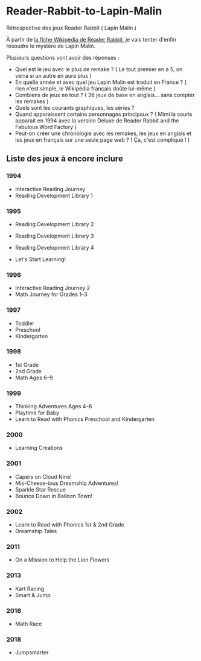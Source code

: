 # Reader-Rabbit-to-Lapin-Malin

Rétrospective des jeux Reader Rabbit ( Lapin Malin )

À partir de [la fiche Wikipédia de Reader Rabbit](https://en.wikipedia.org/wiki/Reader_Rabbit), je vais tenter d'enfin résoudre le mystère de Lapin Malin.

Plusieurs questions vont avoir des réponses :

- Quel est le jeu avec le plus de remake ? ( Le tout premier en a 5, on verra si un autre en aura plus )
- En quelle année et avec quel jeu Lapin Malin est traduit en France ? ( rien n'est simple, le Wikipédia français doûte lui-même )
- Combiens de jeux en tout ? ( 36 jeux de base en anglais... sans compter les remakes )
- Quels sont les courants graphiques, les séries ?
- Quand apparaissent certains personnages principaux ? ( Mimi la souris apparait en 1994 avec la version Deluxe de Reader Rabbit and the Fabulous Word Factory )
- Peut-on créer une chronologie avec les remakes, les jeux en anglais et les jeux en français sur une seule page web ? ( Ça, c'est compliqué ! )

## Liste des jeux à encore inclure

### 1994

- Interactive Reading Journey
- Reading Development Library 1

### 1995

- Reading Development Library 2

- Reading Development Library 3
- Reading Development Library 4
- Let's Start Learning!

### 1996

- Interactive Reading Journey 2
- Math Journey for Grades 1–3

### 1997

- Toddler
- Preschool
- Kindergarten

### 1998

- 1st Grade
- 2nd Grade
- Math Ages 6–9

### 1999

- Thinking Adventures Ages 4–6
- Playtime for Baby
- Learn to Read with Phonics Preschool and Kindergarten

### 2000

- Learning Creations

### 2001

- Capers on Cloud Nine!
- Mis-Cheese-ious Dreamship Adventures!
- Sparkle Star Rescue
- Bounce Down in Balloon Town!

### 2002

- Learn to Read with Phonics 1st & 2nd Grade
- Dreamship Tales

### 2011

- On a Mission to Help the Lion Flowers

### 2013

- Kart Racing
- Smart & Jump

### 2016

- Math Race

### 2018

- Jumpsmarter
